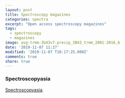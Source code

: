 ```yaml
---
layout: post
title: Spectroscopy magazines
categories: spectra
excerpt: "Open access spectroscopy magazines"
tags:
  - spectroscopy
  - magazines
image: avg-trmm-3b43v7-precip_3B43_trmm_2001-2016_A
date: '2019-11-07 11:27'
modified: '2019-11-07 T18:17:25.000Z'
comments: true
share: true
---
```


### Spectroscopyasia

[Spectroscopyasia](https://www.spectroscopyasia.com).

